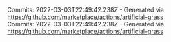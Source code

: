 Commits: 2022-03-03T22:49:42.238Z - Generated via https://github.com/marketplace/actions/artificial-grass
<br>
Commits: 2022-03-03T22:49:42.238Z - Generated via https://github.com/marketplace/actions/artificial-grass
<br>
